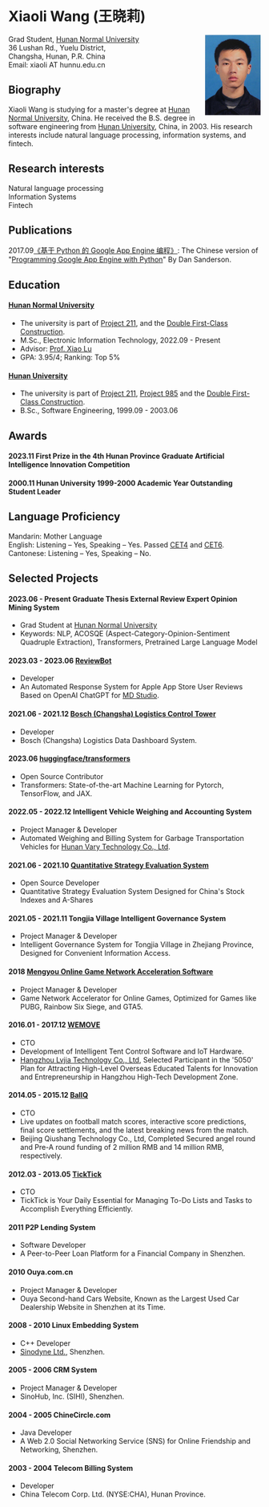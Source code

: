 # Xiaoli Wang  (王晓莉)

<img align="right" height="160" src="photos/xiaoli.jpg">

Grad Student, [Hunan Normal University](https://en.wikipedia.org/wiki/Hunan_Normal_University)\
36 Lushan Rd., Yuelu District,\
Changsha, Hunan, P.R. China\
Email: xiaoli AT hunnu.edu.cn

## Biography
Xiaoli Wang is studying for a master's degree at [Hunan Normal University](https://en.wikipedia.org/wiki/Hunan_Normal_University), China. He received the B.S. degree in software engineering from [Hunan University](https://en.wikipedia.org/wiki/Hunan_University), China, in 2003. His research interests include natural language processing, information systems, and fintech.

## Research interests
Natural language processing\
Information Systems\
Fintech

## Publications
2017.09[《基于 Python 的 Google App Engine 编程》](https://book.douban.com/subject/30282716/): The Chinese version of "[Programming Google App Engine with Python](https://www.amazon.com/Programming-Google-Engine-Python-Infrastructure-ebook/dp/B010GNIV88)" By Dan Sanderson.

## Education
#### [Hunan Normal University](https://en.wikipedia.org/wiki/Hunan_Normal_University) 
- The university is part of [Project 211](https://en.wikipedia.org/wiki/Project_211), and the [Double First-Class Construction](https://en.wikipedia.org/wiki/Double_First-Class_Construction).
- M.Sc., Electronic Information Technology, 2022.09 - Present
- Advisor: [Prof. Xiao Lu](https://scholar.google.com/citations?hl=en&user=kT871PIAAAAJ)
- GPA: 3.95/4; Ranking: Top 5%

#### [Hunan University](https://en.wikipedia.org/wiki/Hunan_University)
- The university is part of [Project 211](https://en.wikipedia.org/wiki/Project_211), [Project 985](https://en.wikipedia.org/wiki/Project_985) and the [Double First-Class Construction](https://en.wikipedia.org/wiki/Double_First-Class_Construction).
- B.Sc., Software Engineering, 1999.09 - 2003.06

## Awards
#### 2023.11 First Prize in the 4th Hunan Province Graduate Artificial Intelligence Innovation Competition 
#### 2000.11 Hunan University 1999-2000 Academic Year Outstanding Student Leader

## Language Proficiency
Mandarin: Mother Language\
English: Listening – Yes, Speaking – Yes. Passed [CET4](https://en.wikipedia.org/wiki/College_English_Test) and [CET6](https://en.wikipedia.org/wiki/College_English_Test). \
Cantonese: Listening – Yes, Speaking – No.

## Selected Projects
#### 2023.06 - Present Graduate Thesis External Review Expert Opinion Mining System
- Grad Student at [Hunan Normal University](https://en.wikipedia.org/wiki/Hunan_Normal_University)
- Keywords: NLP, ACOSQE (Aspect-Category-Opinion-Sentiment Quadruple Extraction), Transformers, Pretrained Large Language Model

#### 2023.03 - 2023.06 [ReviewBot](https://md.studio)
- Developer
- An Automated Response System for Apple App Store User Reviews Based on OpenAI ChatGPT for [MD Studio](https://md.studio).

#### 2021.06 - 2021.12 [Bosch (Changsha) Logistics Control Tower](https://www.bosch.com.cn/en/our-company/bosch-in-china/bosch-automotive-products-changsha/)
- Developer
- Bosch (Changsha) Logistics Data Dashboard System.

#### 2023.06 [huggingface/transformers](https://github.com/huggingface/transformers/pull/24340)
- Open Source Contributor
- Transformers: State-of-the-art Machine Learning for Pytorch, TensorFlow, and JAX.

#### 2022.05 - 2022.12 Intelligent Vehicle Weighing and Accounting System
- Project Manager & Developer
- Automated Weighing and Billing System for Garbage Transportation Vehicles for [Hunan Vary Technology Co., Ltd](http://en.vary.net.cn/).

#### 2021.06 - 2021.10 [Quantitative Strategy Evaluation System](https://github.com/xiaoli/Light)
- Open Source Developer
- Quantitative Strategy Evaluation System Designed for China's Stock Indexes and A-Shares

#### 2021.05 - 2021.11 Tongjia Village Intelligent Governance System
- Project Manager & Developer
- Intelligent Governance System for Tongjia Village in Zhejiang Province, Designed for Convenient Information Access.

#### 2018 [Mengyou Online Game Network Acceleration Software](https://www.mengyou360.com/)
- Project Manager & Developer
- Game Network Accelerator for Online Games, Optimized for Games like PUBG, Rainbow Six Siege, and GTA5.

#### 2016.01 - 2017.12 [WEMOVE](https://www.wemovetech.com/en)
- CTO
- Development of Intelligent Tent Control Software and IoT Hardware.
- [Hangzhou Lvjia Technology Co., Ltd](https://www.wemovetech.com/en), Selected Participant in the '5050' Plan for Attracting High-Level Overseas Educated Talents for Innovation and Entrepreneurship in Hangzhou High-Tech Development Zone.

#### 2014.05 - 2015.12 [BallQ](https://www.tianyancha.com/brand/b7ba0134081)
- CTO
- Live updates on football match scores, interactive score predictions, final score settlements, and the latest breaking news from the match.
- Beijing Qiushang Technology Co., Ltd, Completed Secured angel round and Pre-A round funding of 2 million RMB and 14 million RMB, respectively.

#### 2012.03 - 2013.05 [TickTick](https://www.ticktick.com/?language=en_us)
- CTO
- TickTick is Your Daily Essential for Managing To-Do Lists and Tasks to Accomplish Everything Efficiently.

#### 2011 P2P Lending System
- Software Developer
- A Peer-to-Peer Loan Platform for a Financial Company in Shenzhen.

#### 2010 Ouya.com.cn
- Project Manager & Developer
- Ouya Second-hand Cars Website, Known as the Largest Used Car Dealership Website in Shenzhen at its Time.

#### 2008 - 2010 Linux Embedding System
- C++ Developer
- [Sinodyne Ltd.](https://sinodyne.net/), Shenzhen.

#### 2005 - 2006 CRM System
- Project Manager & Developer
- SinoHub, Inc. (SIHI), Shenzhen.

#### 2004 - 2005 ChineCircle.com
- Java Developer
- A Web 2.0 Social Networking Service (SNS) for Online Friendship and Networking, Shenzhen.

#### 2003 - 2004 Telecom Billing System
- Developer
- China Telecom Corp. Ltd. (NYSE:CHA), Hunan Province.